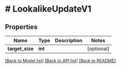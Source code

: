 # # LookalikeUpdateV1

## Properties

Name | Type | Description | Notes
------------ | ------------- | ------------- | -------------
**target_size** | **int** |  | [optional]

[[Back to Model list]](../../README.md#models) [[Back to API list]](../../README.md#endpoints) [[Back to README]](../../README.md)
